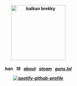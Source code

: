 <h4 align="center">
<img src="https://image-cdn.hypb.st/https%3A%2F%2Fbae.hypebeast.com%2Ffiles%2F2023%2F04%2Fbalming-tiger-hong-kong-yum-cha-interview-video-14.jpg?w=2000&cbr=1&q=90&fit=max" height="180" alt="balkan brekky">
<br>
</h4>
<h5 align="center">
  
han⠀18⠀[about](https://rentry.co/su)⠀[steam](https://steamcommunity.com/id/katocha)⠀[guns.lol](https://guns.lol/mudd)
  
[![spotify-github-profile](https://spotify-github-profile.kittinanx.com/api/view?uid=31vtbuwnddbfyyyerbtfpo6mwpae&cover_image=true&theme=natemoo-re&show_offline=false&background_color=121212&interchange=false&bar_color=000000&bar_color_cover=false)](https://github.com/kittinan/spotify-github-profile)
